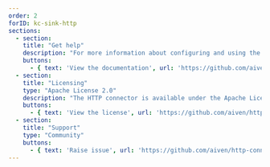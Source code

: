 ```yaml
---
order: 2
forID: kc-sink-http
sections:
  - section:
    title: "Get help"
    description: "For more information about configuring and using the connector, see the documentation."
    buttons:
      - { text: 'View the documentation', url: 'https://github.com/aiven/http-connector-for-apache-kafka' }
  - section:
    title: "Licensing"
    type: "Apache License 2.0"
    description: "The HTTP connector is available under the Apache License 2.0 license."
    buttons:
      - { text: 'View the license', url: 'https://github.com/aiven/http-connector-for-apache-kafka/blob/main/LICENSE' }
  - section:
    title: "Support"
    type: "Community"
    buttons:
      - { text: 'Raise issue', url: 'https://github.com/aiven/http-connector-for-apache-kafka/issues' }
---
```


